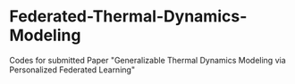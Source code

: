 # Federated-Thermal-Dynamics-Modeling
Codes for submitted Paper "Generalizable Thermal Dynamics Modeling via Personalized Federated Learning"
